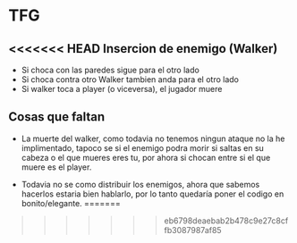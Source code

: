 TFG
==

<<<<<<< HEAD
Insercion de enemigo (Walker)
-----------------------------

* Si choca con las paredes sigue para el otro lado
* Si choca contra otro Walker tambien anda para el otro lado
* Si walker toca a player (o viceversa), el jugador muere

Cosas que faltan
----------------

* La muerte del walker, como todavia no tenemos ningun ataque
no la he implimentado, tapoco se si el enemigo podra morir si
saltas en su cabeza o el que mueres eres tu, por ahora si chocan
entre si el que muere es el player.

* Todavia no se como distribuir los enemigos, ahora que sabemos hacerlos
estaria bien hablarlo, por lo tanto quedaría poner el codigo en bonito/elegante.
=======
>>>>>>> eb6798deaebab2b478c9e27c8cffb3087987af85
